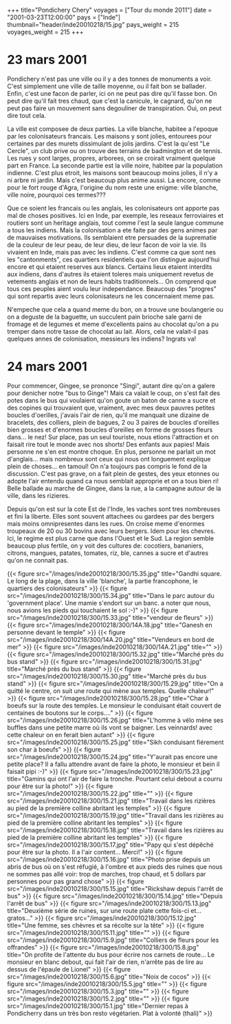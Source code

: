 +++
title="Pondichery     Chery"
voyages = ["Tour du monde 2011"]
date = "2001-03-23T12:00:00"
pays = ["Inde"]
thumbnail="header/inde20010218/15.jpg"
pays_weight = 215
voyages_weight = 215
+++
# 23 mars 2001

Pondichery n'est pas une ville ou il y a des tonnes de monuments a voir. C'est 
simplement une ville de taille moyenne, ou il fait bon se ballader. Enfin, c'est 
une facon de parler, ici on ne peut pas dire qu'il fasse bon. On peut dire qu'il 
fait tres chaud, que c'est la canicule, le cagnard, qu'on ne peut pas faire 
un mouvement sans degouliner de transpiration. Oui, on peut dire tout cela. 


La ville est composee de deux parties. La ville blanche, habitee a l'epoque 
par les colonisateurs francais. Les maisons y sont jolies, entourees pour certaines 
par des murets dissimulant de jolis jardins. C'est la qu'est "Le Cercle", un 
club prive ou on trouve des terrains de badmington et de tennis. Les rues y 
sont larges, propres, arborees, on se croirait vraiment quelque part en France. 
La seconde partie est la ville noire, habitee par la population indienne. C'est 
plus etroit, les maisons sont beaucoup moins jolies, il n'y a ni arbre ni jardin. 
Mais c'est beaucoup plus anime aussi. La encore, comme pour le fort rouge d'Agra, 
l'origine du nom reste une enigme: ville blanche, ville noire, pourquoi ces 
termes??? 

Que ce soient les francais ou les anglais, les colonisateurs ont apporte pas 
mal de choses positives. Ici en Inde, par exemple, les reseaux ferroviaires 
et routiers sont un heritage anglais, tout comme l'est la seule langue commune 
a tous les indiens. Mais la colonisation a ete faite par des gens animes par 
de mauvaises motivations. Ils semblaient etre persuades de la suprematie de 
la couleur de leur peau, de leur dieu, de leur facon de voir la vie. Ils vivaient 
en Inde, mais pas avec les indiens. C'est comme ca que sont nes les "cantonments", 
ces quartiers residentiels que l'on distingue aujourd'hui encore et qui etaient 
reserves aux blancs. Certains lieux etaient interdits aux indiens, dans d'autres 
ils etaient toleres mais uniquement revetus de vetements anglais et non de leurs 
habits traditionnels... On comprend que tous ces peuples aient voulu leur independance. 
Beaucoup des "progres" qui sont repartis avec leurs colonisateurs ne les concernaient 
meme pas. 

N'empeche que cela a quand meme du bon, on a trouve une boulangerie ou on a 
deguste de la baguette, un succulent pain brioche sale garni de fromage et de 
legumes et meme d'excellents pains au chocolat qu'on a pu tremper dans notre 
tasse de chocolat au lait. Alors, cela ne valait-il pas quelques annes de colonisation, 
messieurs les indiens? Ingrats va! 

# 24 mars 2001

Pour commencer, Gingee, se prononce "Singi", autant dire qu'on a galere pour 
denicher notre "bus to Ginge"! Mais ca valait le coup, on s'est fait des potes 
dans le bus qui voulaient qu'on goute un baton de canne a sucre et des copines 
qui trouvaient que, vraiment, avec mes deux pauvres petites boucles d'oerilles, 
j'avais l'air de rien, qu'il me manquait une dizaine de bracelets, des colliers, 
plein de bagues, 2 ou 3 paires de boucles d'oreilles bien grosses et d'enormes 
boucles d'oreilles en forme de grosses fleurs dans... le nez! Sur place, pas 
un seul touriste, nous etions l'attraction et on faisait rire tout le monde 
avec nos shorts! Des enfants aux papies! Mais personne ne s'en est montre choque. 
En plus, personne ne parlait un mot d'anglais... mais nombreux sont ceux qui 
nous ont longuement explique plein de choses... en tamoul! On n'a toujours pas 
compris le fond de la discussion. C'est pas grave, on a fait plein de gestes, 
des yeux etonnes ou adopte l'air entendu quand ca nous semblait approprie et 
on a tous bien ri! Belle ballade au marche de Gingee, dans la rue, a la campagne 
autour de la ville, dans les rizieres. 

Depuis qu'on est sur la cote Est de l'Inde, les vaches sont tres nombreuses 
et fini la liberte. Elles sont souvent attachees ou gardees par des bergers 
mais moins omnipresentes dans les rues. On croise meme d'enormes troupeaux de 
20 ou 30 bovins avec leurs bergers. Idem pour les chevres. Ici, le regime est 
plus carne que dans l'Ouest et le Sud. La region semble beaucoup plus fertile, 
on y voit des cultures de: cocotiers, bananiers, citrons, mangues, patates, 
tomates, riz, ble, cannes a sucre et d'autres qu'on ne connait pas.


<div id="TOTO">{{< figure src="/images/inde20010218/300/15.35.jpg" title="Gandhi square. Le long de la plage, dans la ville 'blanche', la partie francophone, le quartiers des colonisateurs" >}}
{{< figure src="/images/inde20010218/300/15.34.jpg" title="Dans le parc autour du 'government place'. Une mamie s'endort sur un banc. a noter que nous, nous avions les pieds qui touchaient le sol :-)" >}}
{{< figure src="/images/inde20010218/300/15.33.jpg" title="vendeur de fleurs" >}}
{{< figure src="/images/inde20010218/300/14A.18.jpg" title="Ganesh en personne devant le temple" >}}
{{< figure src="/images/inde20010218/300/14A.20.jpg" title="Vendeurs en bord de mer" >}}
{{< figure src="/images/inde20010218/300/14A.21.jpg" title="" >}}
{{< figure src="/images/inde20010218/300/15.32.jpg" title="Marché près du bus stand" >}}
{{< figure src="/images/inde20010218/300/15.31.jpg" title="Marché près du bus stand" >}}
{{< figure src="/images/inde20010218/300/15.30.jpg" title="Marché près du bus stand" >}}
{{< figure src="/images/inde20010218/300/15.29.jpg" title="On a quitté le centre, on suit une route qui mène aux temples. Quelle chaleur!" >}}
{{< figure src="/images/inde20010218/300/15.28.jpg" title="Char à boeufs sur la route des temples. Le monsieur le conduisant était couvert de centaines de boutons sur le corps...." >}}
{{< figure src="/images/inde20010218/300/15.26.jpg" title="L'homme à vélo mène ses buffles dans une petite marre où ils vont se baigner. Les veinnards! avec cette chaleur on en ferait bien autant" >}}
{{< figure src="/images/inde20010218/300/15.25.jpg" title="Sikh conduisant fiérement son char à boeufs" >}}
{{< figure src="/images/inde20010218/300/15.24.jpg" title="Y'aurait pas encore une petite place? Il a fallu attendre avant de faire la photo, le monsieur et bein il faisait pipi :-)" >}}
{{< figure src="/images/inde20010218/300/15.23.jpg" title="Gamins qui ont l'air de faire  la tronche. Pourtant celui debout a courru pour être sur la photo!" >}}
{{< figure src="/images/inde20010218/300/15.22.jpg" title="" >}}
{{< figure src="/images/inde20010218/300/15.21.jpg" title="Travail dans les rizières au pied de la première colline abritant les temples" >}}
{{< figure src="/images/inde20010218/300/15.19.jpg" title="Travail dans les rizières au pied de la première colline abritant les temples" >}}
{{< figure src="/images/inde20010218/300/15.18.jpg" title="Travail dans les rizières au pied de la première colline abritant les temples" >}}
{{< figure src="/images/inde20010218/300/15.17.jpg" title="Papy qui s'est dépêché pour être sur la photo. Il a l'air content... Merci!" >}}
{{< figure src="/images/inde20010218/300/15.16.jpg" title="Photo prise depuis un abris de bus où on s'est réfugié, à l'ombre et aux pieds des ruines que nous ne sommes pas allé voir: trop de marches, trop chaud, et 5 dollars par personnes pour pas grand chose" >}}
{{< figure src="/images/inde20010218/300/15.15.jpg" title="Rickshaw depuis l'arrêt de bus" >}}
{{< figure src="/images/inde20010218/300/15.14.jpg" title="Depuis l'arrêt de bus" >}}
{{< figure src="/images/inde20010218/300/15.13.jpg" title="Deuxième série de ruines, sur une route plate cette fois-ci et... gratos..." >}}
{{< figure src="/images/inde20010218/300/15.12.jpg" title="Une femme, ses chèvres et sa récolte sur la tête" >}}
{{< figure src="/images/inde20010218/300/15.11.jpg" title="" >}}
{{< figure src="/images/inde20010218/300/15.9.jpg" title="Colliers de fleurs pour les offrandes" >}}
{{< figure src="/images/inde20010218/300/15.8.jpg" title="On profite de l'attente du bus pour écrire nos carnets de route... Le monsieur en blanc debout, qui fait l'air de rien, n'arrête pas de lire au dessus de l'épaule de Lionel" >}}
{{< figure src="/images/inde20010218/300/15.6.jpg" title="Noix de cocos" >}}
{{< figure src="/images/inde20010218/300/15.5.jpg" title="" >}}
{{< figure src="/images/inde20010218/300/15.3.jpg" title="" >}}
{{< figure src="/images/inde20010218/300/15.2.jpg" title="" >}}
{{< figure src="/images/inde20010218/300/15.1.jpg" title="Dernier repas à Pondicherry dans un très bon resto végétarien. Plat à volonté (thali)" >}}
</DIV>

